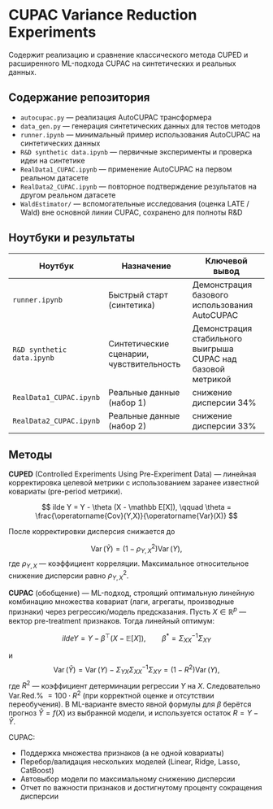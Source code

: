 # CUPAC Variance Reduction Experiments

Содержит реализацию и сравнение классического метода CUPED и расширенного ML-подхода CUPAC на синтетических и реальных данных.

## Содержание репозитория
- `autocupac.py` — реализация AutoCUPAC трансформера
- `data_gen.py` — генерация синтетических данных для тестов методов
- `runner.ipynb` — минимальный пример использования AutoCUPAC на синтетических данных
- `R&D synthetic data.ipynb` — первичные эксперименты и проверка идеи на синтетике
- `RealData1_CUPAC.ipynb` — применение AutoCUPAC на первом реальном датасете
- `RealData2_CUPAC.ipynb` — повторное подтверждение результатов на другом реальном датасете
- `WaldEstimator/` — вспомогательные исследования (оценка LATE / Wald) вне основной линии CUPAC, сохранено для полноты R&D

## Ноутбуки и результаты
| Ноутбук | Назначение | Ключевой вывод |
|---------|------------|----------------|
| `runner.ipynb` | Быстрый старт (синтетика) | Демонстрация базового использования AutoCUPAC |
| `R&D synthetic data.ipynb` | Синтетические сценарии, чувствительность | Демонстрация стабильного выигрыша CUPAC над базовой метрикой |
| `RealData1_CUPAC.ipynb` | Реальные данные (набор 1) | снижение дисперсии 34% |
| `RealData2_CUPAC.ipynb` | Реальные данные (набор 2) | снижение дисперсии 33% |

## Методы
**CUPED** (Controlled Experiments Using Pre-Experiment Data) — линейная корректировка целевой метрики с использованием заранее известной ковариаты (pre-period метрики). 

$$
	ilde Y = Y - \theta (X - \mathbb E[X]), \qquad \theta = \frac{\operatorname{Cov}(Y,X)}{\operatorname{Var}(X)}
$$

После корректировки дисперсия снижается до

$$
\operatorname{Var}(\tilde Y) = (1-\rho_{Y,X}^2)\operatorname{Var}(Y),
$$
где $\rho_{Y,X}$ — коэффициент корреляции. Максимальное относительное снижение дисперсии равно $\rho_{Y,X}^2$.

**CUPAC** (обобщение) — ML-подход, строящий оптимальную линейную комбинацию множества ковариат (лаги, агрегаты, производные признаки) через регрессию/модель предсказания. Пусть $X \in \mathbb R^p$ — вектор pre-treatment признаков. Тогда линейный оптимум:

$$
	ilde Y = Y - \beta^\top (X - \mathbb E[X]), \qquad \beta^{*} = \Sigma_{XX}^{-1} \Sigma_{XY}
$$

и
$$
\operatorname{Var}(\tilde Y) = \operatorname{Var}(Y) - \Sigma_{YX}\Sigma_{XX}^{-1}\Sigma_{XY} = (1-R^2)\operatorname{Var}(Y),
$$
где $R^2$ — коэффициент детерминации регрессии $Y$ на $X$. Следовательно Var.Red.% $= 100\cdot R^2$ (при корректной оценке и отсутствии переобучения). В ML-варианте вместо явной формулы для $\beta$ берётся прогноз $\hat Y = f(X)$ из выбранной модели, и используется остаток $R = Y - \hat Y$.

CUPAC:
- Поддержка множества признаков (а не одной ковариаты)
- Перебор/валидация нескольких моделей (Linear, Ridge, Lasso, CatBoost)
- Автовыбор модели по максимальному снижению дисперсии
- Отчет по важности признаков и достигнутому проценту сокращения дисперсии